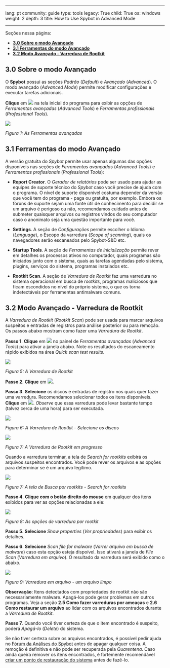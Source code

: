 

---

lang: pt
community: guide
type: tools
legacy: True
child: True
os: windows
weight: 2
depth: 3
title: How to Use Spybot in Advanced Mode

---

Seções nessa página:

- [**3.0 Sobre o modo Avançado**](#3.0)
- [**3.1 Ferramentas do modo Avançado**](#3.1)
- [**3.2 Modo Avançado - Varredura de Rootkit**](#3.2)


<a name="3.0"></a>
## 3.0 Sobre o modo Avançado ##

O **Spybot** possui as seções *Padrão* (*Default*) e *Avançado* (*Advanced*). O modo avançado (*Advanced Mode*) permite modificar configurações e executar tarefas adicionais.

**Clique** em ![](/sbox/screen/spybot-pt/16.png) na tela inicial do programa para exibir as opções de *Ferramentas avançadas* (*Advanced Tools*) e *Ferramentas profissionais* (*Professional Tools*).

![](/sbox/screen/spybot-pt/15a.png)

*Figura 1: As Ferramentas avançadas*


<a name="3.1"></a>
## 3.1 Ferramentas do modo Avançado ## 

A versão gratuita do *Spybot* permite usar apenas algumas das opções disponíveis nas seções de *Ferramentas avançadas* (*Advanced Tools*) e *Ferramentas profissionais* (*Professional Tools*):

- **Report Creator**. O *Gerador de relatórios* pode ser usado para ajudar as equipes de suporte técnico do *Spybot* caso você precise de ajuda com o programa. O nível de suporte disponível costuma depender da versão que você tem do programa - paga ou gratuita, por exemplo. Embora os fóruns de suporte sejam uma fonte útil de conhecimento para decidir se um arquivo é perigoso ou não, recomendamos cuidado antes de submeter quaisquer arquivos ou registros vindos do seu computador caso o anonimato seja uma questão importante para você.

- **Settings**. A seção de *Configurações* permite escolher o Idioma (*Language*), o Escopo da varredura (*Scope of scanning*), quais os navegadores serão escaneados pelo Spybot-S&D etc.

- **Startup Tools**. A seção de *Ferramentas de inicialização* permite rever em detalhes os processos ativos no computador, quais programas são iniciados junto com o sistema, quais as tarefas agendadas pelo sistema, plugins, serviços do sistema, programas instalados etc.

- **Rootkit Scan**. A seção de *Varredura de Rootkit* faz uma varredura no sistema operacional em busca de *rootkits*, programas maliciosos que ficam escondidos no nível do próprio sistema, o que os torna indetectáveis por ferramentas antimalware comuns.


<a name="3.2"></a>
## 3.2 Modo Avançado - Varredura de Rootkit ##

A *Varredura de Rootkit* (*Rootkit Scan*) pode ser usada para marcar arquivos suspeitos e entradas de registros para análise posterior ou para remoção. Os passos abaixo mostram como fazer uma *Varredura de Rootkit*.

**Passo 1**. **Clique** em ![](/sbox/screen/spybot-pt/61.png) no painel de *Ferramentas avançadas* (*Advanced Tools*) para ativar a janela abaixo. Note os resultados do escaneamento rápido exibidos na área *Quick scan test results*. 

![](/sbox/screen/spybot-pt/57.png)

*Figura 5: A Varredura de Rootkit*

**Passo 2**. **Clique** em ![](/sbox/screen/spybot-pt/58.png).

**Passo 3**. **Selecione** os discos e entradas de registro nos quais quer fazer uma varredura. Recomendamos selecionar todos os itens disponíveis. **Clique** em ![](/sbox/screen/spybot-pt/04.png). *Observe* que essa varredura pode levar bastante tempo (talvez cerca de uma hora) para ser executada.

![](/sbox/screen/spybot-pt/59.png)

*Figura 6: A Varredura de Rootkit - Selecione os discos*

![](/sbox/screen/spybot-pt/60.png)

*Figura 7: A Varredura de Rootkit em progresso*

Quando a varredura terminar, a tela de *Search for rootkits* exibirá os arquivos suspeitos encontrados. Você pode rever os arquivos e as opções para determinar se é um arquivo legítimo.

![](/sbox/screen/spybot-pt/62.png)

*Figura 7: A tela de Busca por rootkits - Search for rootkits*

**Passo 4**. **Clique com o botão direito do mouse** em qualquer dos itens exibidos para ver as opções relacionadas a ele:

![](/sbox/screen/spybot-pt/63.png)

*Figura 8: As opções de varredura por rootkit*

**Passo 5**. **Selecione** *Show properties* (*Ver propriedades*) para exibir os detalhes.

**Passo 6**. **Selecione** *Scan file for malware* (*Varrer arquivo em busca de malware*) caso esta opção esteja dispoível. Isso ativará a janela de *File Scan* (*Varredura em arquivo*). O resultado da varredura será exibido como o abaixo.

![](/sbox/screen/spybot-pt/64.png)

*Figura 9: Varredura em arquivo - um arquivo limpo*

**Observação**: Itens detectados com propriedades de rootkit não são necessariamente malware. Apagá-los pode gerar problemas em outros programas. Veja a seção **2.5 Como fazer varreduras por ameaças** e **2.6 Como restaurar um arquivo** ao lidar com os arquivos encontrados durante a *Varredura de Rootkit*.

**Passo 7**. Quando você tiver certeza de que o item encontrado é suspeito, poderá *Apagá-lo* (*Delete*) do sistema.

Se não tiver certeza sobre os arquivos encontrados, é possível pedir ajuda no [Fórum da Análises do Spybot](http://forums.spybot.info/forumdisplay.php?f=46) antes de apagar qualquer coisa. A remoção é definitiva e não pode ser recuperada pela *Quarentena*. Caso ainda queira remover os itens encontrados, é fortemente recomendável [criar um ponto de restauração do sistema](http://windows.microsoft.com/pt-br/windows/system-restore-faq#1TC=windows-7) antes de fazê-lo.

